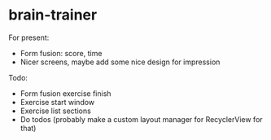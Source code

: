 # brain-trainer

For present:
* Form fusion: score, time
* Nicer screens, maybe add some nice design for impression

Todo:
* Form fusion exercise finish
* Exercise start window
* Exercise list sections
* Do todos (probably make a custom layout manager for RecyclerView for that)

